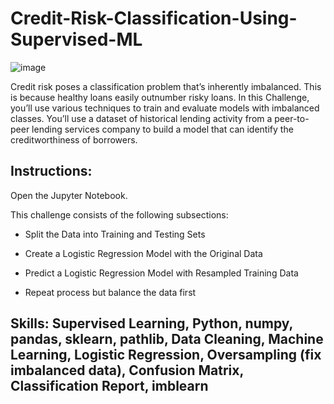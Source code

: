 # Credit-Risk-Classification-Using-Supervised-ML

![image](https://user-images.githubusercontent.com/107276527/195037029-9982a433-6364-45b4-a56a-0cf36a299d8d.png)

Credit risk poses a classification problem that’s inherently imbalanced. This is because healthy loans easily outnumber risky loans. In this Challenge, you’ll use various techniques to train and evaluate models with imbalanced classes. You’ll use a dataset of historical lending activity from a peer-to-peer lending services company to build a model that can identify the creditworthiness of borrowers.

## Instructions:
Open the Jupyter Notebook. 

This challenge consists of the following subsections:

* Split the Data into Training and Testing Sets

* Create a Logistic Regression Model with the Original Data

* Predict a Logistic Regression Model with Resampled Training Data 

* Repeat process but balance the data first

## Skills: Supervised Learning, Python, numpy, pandas, sklearn, pathlib, Data Cleaning, Machine Learning, Logistic Regression, Oversampling (fix imbalanced data), Confusion Matrix, Classification Report, imblearn
